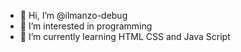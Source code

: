- 👋 Hi, I’m @ilmanzo-debug
- 👀 I’m interested in programming
- 🌱 I’m currently learning HTML CSS and Java Script



